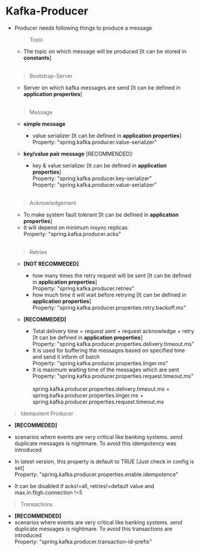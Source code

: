 # Kafka-Producer
- Producer needs following things to produce a message <br>

  > Topic
    - The topic on which message will be produced [It can be stored in **constants**] <br><br>
      
  > Bootstrap-Server
    - Server on which kafka messages are send [It can be defined in **application properties**] <br><br>
  
  > Message
    - **simple message**
      - value serializer [It can be defined in **application properties**] <br>
        Property: "spring.kafka.producer.value-serializer" <br>
     
    - **key/value pair message** [RECOMMENDED]:
      - key & value serializer [It can be defined in **application properties**] <br>
        Property: "spring.kafka.producer.key-serializer" <br>
        Property: "spring.kafka.producer.value-serializer" <br><br>

  > Acknowledgement
    - To make system fault tolerant [It can be defined in **application properties**] <br>
    - It will depend on minimum insync replicas <br>
      Property: "spring.kafka.producer.acks" <br><br>

  > Retries
    - **[NOT RECOMMEDED]**
      - how many times the retry request will be sent [It can be defined in **application properties**] <br>
        Property: "spring.kafka.producer.retries" <br>
      - how much time it will wait before retrying [It can be defined in **application properties**] <br>
        Property: "spring.kafka.producer.properties.retry.backoff.ms" <br>

    - **[RECOMMEDED]**
      - Total delivery time = request sent + request acknowledge + retry [It can be defined in **application properties**] <br>
        Property: "spring.kafka.producer.properties.delivery.timeout.ms" <br>
      - It is used for buffering the messages based on specified time and send it inform of batch <br>
        Property: "spring.kafka.producer.properties.linger.ms" <br>
      - It is maximum waiting time of the messages which are sent <br>
        Property: "spring.kafka.producer.properties.request.timeout.ms" <br>        
        spring.kafka.producer.properties.delivery.timeout.ms = spring.kafka.producer.properties.linger.ms + spring.kafka.producer.properties.request.timeout.ms

> Idempotent Producer
  - **[RECOMMEDED]**
  - scenarios where events are very critical like banking systems. send duplicate messages is nightmare. To avoid this idempotency was introduced 
  - In latest version, this property is default to TRUE [Just check in config is set] <br>
    Property: "spring.kafka.producer.properties.enable.idempotence" <br>

  - It can be disabled if acks!=all, retries!=default value and max.in.fligh.connection !=5

> Transactions
- **[RECOMMENDED]**
-  scenarios where events are very critical like banking systems. send duplicate messages is nightmare. To avoid this transactions are introduced <br>
   Property: "spring.kafka.producer.transaction-id-prefix" <br>
